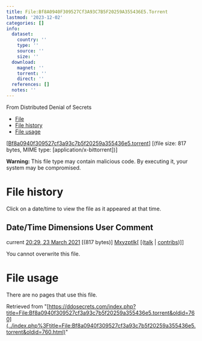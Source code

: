 ```yaml
---
title: File:Bf8A0940F309527Cf3A93C7B5F20259A355436E5.Torrent
lastmod: '2023-12-02'
categories: []
info:
  dataset:
    country: ''
    type: ''
    source: ''
    size: ''
  download:
    magnet: ''
    torrent: ''
    direct: ''
  references: []
  notes: ''
---
```




From Distributed Denial of Secrets

- [File](./File:Bf8a0940f309527cf3a93c7b5f20259a355436e5.torrent.html#file)
- [File
history](./File:Bf8a0940f309527cf3a93c7b5f20259a355436e5.torrent.html#filehistory)
- [File
usage](./File:Bf8a0940f309527cf3a93c7b5f20259a355436e5.torrent.html#filelinks)

[[Bf8a0940f309527cf3a93c7b5f20259a355436e5.torrent](../images/2/25/Bf8a0940f309527cf3a93c7b5f20259a355436e5.torrent "Bf8a0940f309527cf3a93c7b5f20259a355436e5.torrent")]
‎[(file size: 817 bytes, MIME type:
[application/x-bittorrent])]

**Warning:** This file type may contain malicious code. By executing it,
your system may be compromised.

# File history

Click on a date/time to view the file as it appeared at that time.

Date/Time Dimensions User Comment
---
current [20:29, 23 March 2021](../images/2/25/Bf8a0940f309527cf3a93c7b5f20259a355436e5.torrent) [(817 bytes)] [Mxyzptlk](../index.php%3Ftitle=User:Mxyzptlk&action=edit&redlink=1.html "User:Mxyzptlk (page does not exist)")[ [([talk](../index.php%3Ftitle=User_talk:Mxyzptlk&action=edit&redlink=1.html "User talk:Mxyzptlk (page does not exist)") | [contribs](./Special:Contributions/Mxyzptlk.html "Special:Contributions/Mxyzptlk"))]]

You cannot overwrite this file.

# File usage

There are no pages that use this file.

Retrieved from
"[https://ddosecrets.com/index.php?title=File:Bf8a0940f309527cf3a93c7b5f20259a355436e5.torrent&oldid=760](../index.php%3Ftitle=File:Bf8a0940f309527cf3a93c7b5f20259a355436e5.torrent&oldid=760.html)"

